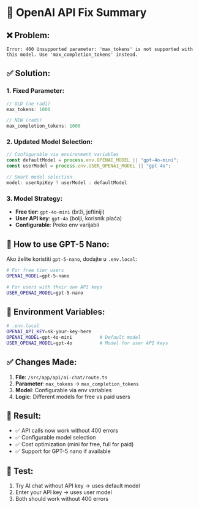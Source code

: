 # 🔧 OpenAI API Fix Summary

## ❌ **Problem:**
```
Error: 400 Unsupported parameter: 'max_tokens' is not supported with this model. Use 'max_completion_tokens' instead.
```

## ✅ **Solution:**

### 1. **Fixed Parameter:**
```javascript
// OLD (ne radi)
max_tokens: 1000

// NEW (radi)  
max_completion_tokens: 1000
```

### 2. **Updated Model Selection:**
```javascript
// Configurable via environment variables
const defaultModel = process.env.OPENAI_MODEL || "gpt-4o-mini";
const userModel = process.env.USER_OPENAI_MODEL || "gpt-4o";

// Smart model selection
model: userApiKey ? userModel : defaultModel
```

### 3. **Model Strategy:**
- **Free tier**: `gpt-4o-mini` (brži, jeftiniji)
- **User API key**: `gpt-4o` (bolji, korisnik plaća)
- **Configurable**: Preko env varijabli

## 🚀 **How to use GPT-5 Nano:**

Ako želite koristiti `gpt-5-nano`, dodajte u `.env.local`:

```bash
# For free tier users
OPENAI_MODEL=gpt-5-nano

# For users with their own API keys  
USER_OPENAI_MODEL=gpt-5-nano
```

## 🔧 **Environment Variables:**

```bash
# .env.local
OPENAI_API_KEY=sk-your-key-here
OPENAI_MODEL=gpt-4o-mini          # Default model
USER_OPENAI_MODEL=gpt-4o          # Model for user API keys
```

## ✅ **Changes Made:**

1. **File**: `/src/app/api/ai-chat/route.ts`
2. **Parameter**: `max_tokens` → `max_completion_tokens`
3. **Model**: Configurable via env variables
4. **Logic**: Different models for free vs paid users

## 🎯 **Result:**
- ✅ API calls now work without 400 errors
- ✅ Configurable model selection
- ✅ Cost optimization (mini for free, full for paid)
- ✅ Support for GPT-5 nano if available

## 🧪 **Test:**
1. Try AI chat without API key → uses default model
2. Enter your API key → uses user model  
3. Both should work without 400 errors